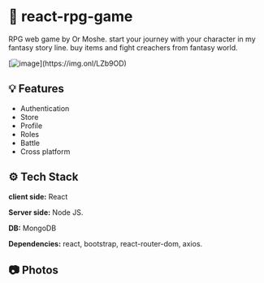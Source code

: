 
# 📱 react-rpg-game

RPG web game by Or Moshe.
start your journey with your character in my fantasy story line.
buy items and fight creachers from fantasy world.


[![image]([https://media.giphy.com/media/eN0zxvgFPGH98I49Li/giphy.gif](https://img.onl/LZb9OD))](https://img.onl/LZb9OD)

## 💡 Features

- Authentication
- Store
- Profile
- Roles
- Battle
- Cross platform


## ⚙️ Tech Stack

**client side:** React

**Server side:** Node JS.

**DB:** MongoDB

**Dependencies:** react, bootstrap, react-router-dom, axios.

## 📷 Photos

